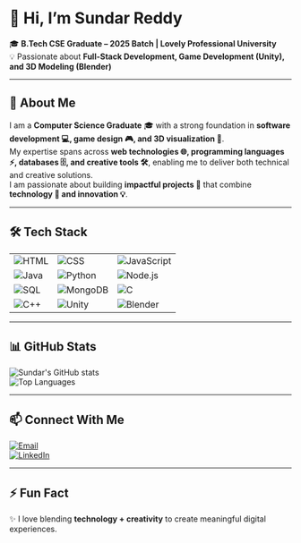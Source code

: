 # 👋 Hi, I’m Sundar Reddy  

🎓 **B.Tech CSE Graduate – 2025 Batch | Lovely Professional University**  
💡 Passionate about **Full-Stack Development, Game Development (Unity), and 3D Modeling (Blender)**  

---

## 🚀 About Me  
I am a **Computer Science Graduate** 🎓 with a strong foundation in **software development 💻, game design 🎮, and 3D visualization 🎨**.  
My expertise spans across **web technologies 🌐, programming languages ⚡, databases 🗄️, and creative tools 🛠️**, enabling me to deliver both technical and creative solutions.  
I am passionate about building **impactful projects 🚀** that combine **technology 🤖 and innovation 💡**.  

---

## 🛠️ Tech Stack  

| | | |
|---|---|---|
| ![HTML](https://img.shields.io/badge/HTML5-E34F26?style=for-the-badge&logo=html5&logoColor=white) | ![CSS](https://img.shields.io/badge/CSS3-1572B6?style=for-the-badge&logo=css3&logoColor=white) | ![JavaScript](https://img.shields.io/badge/JavaScript-F7DF1E?style=for-the-badge&logo=javascript&logoColor=black) |
| ![Java](https://img.shields.io/badge/Java-007396?style=for-the-badge&logo=java&logoColor=white) | ![Python](https://img.shields.io/badge/Python-3776AB?style=for-the-badge&logo=python&logoColor=white) | ![Node.js](https://img.shields.io/badge/Node.js-339933?style=for-the-badge&logo=node.js&logoColor=white) |
| ![SQL](https://img.shields.io/badge/SQL-003B57?style=for-the-badge&logo=databricks&logoColor=white) | ![MongoDB](https://img.shields.io/badge/MongoDB-47A248?style=for-the-badge&logo=mongodb&logoColor=white) | ![C](https://img.shields.io/badge/C-00599C?style=for-the-badge&logo=c&logoColor=white) |
| ![C++](https://img.shields.io/badge/C++-00599C?style=for-the-badge&logo=c%2B%2B&logoColor=white) | ![Unity](https://img.shields.io/badge/Unity-100000?style=for-the-badge&logo=unity&logoColor=white) | ![Blender](https://img.shields.io/badge/Blender-F5792A?style=for-the-badge&logo=blender&logoColor=white) |

---

## 📊 GitHub Stats  
![Sundar's GitHub stats](https://github-readme-stats.vercel.app/api?username=sundar633&show_icons=true&theme=tokyonight)  
![Top Languages](https://github-readme-stats.vercel.app/api/top-langs/?username=sundar633&layout=compact&theme=tokyonight)  

---

## 📫 Connect With Me  
[![Email](https://img.shields.io/badge/Email-D14836?style=for-the-badge&logo=gmail&logoColor=white)](mailto:sundarreddy633@gmail.com)  
[![LinkedIn](https://img.shields.io/badge/LinkedIn-0077B5?style=for-the-badge&logo=linkedin&logoColor=white)](https://www.linkedin.com/in/sundar-reddy-0150b6294)  

---

## ⚡ Fun Fact  
✨ I love blending **technology + creativity** to create meaningful digital experiences.  
